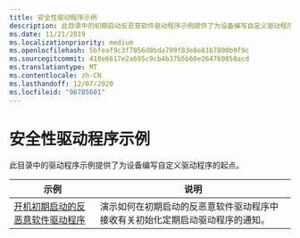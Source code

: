 ```yaml
---
title: 安全性驱动程序示例
description: 此目录中的初期启动反恶意软件驱动程序示例提供了为设备编写自定义驱动程序的起点。
ms.date: 11/21/2019
ms.localizationpriority: medium
ms.openlocfilehash: 5bfeaf9c3f7056d8bda799f83e8e81b7800b9f9c
ms.sourcegitcommit: 418e6617e2a695c9cb4b37b5b60e264760858acd
ms.translationtype: MT
ms.contentlocale: zh-CN
ms.lasthandoff: 12/07/2020
ms.locfileid: "96785601"
---
```

# <a name="security-driver-samples"></a>安全性驱动程序示例

此目录中的驱动程序示例提供了为设备编写自定义驱动程序的起点。

| 示例 | 说明 |
| --- | --- |
| [开机初期启动的反恶意软件驱动程序](/samples/microsoft/windows-driver-samples/early-launch-anti-malware-driver) | 演示如何在初期启动的反恶意软件驱动程序中接收有关初始化定期启动驱动程序的通知。 |

